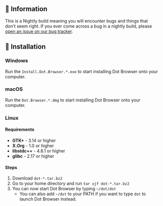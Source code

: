 ## 💁 Information

This is a Nightly build meaning you will encounter bugs and things that don't seem right. If you ever come across a bug in a nightly build, please [open an issue on our bug tracker](https://github.com/dothq/browser/issues/new).

## 🌟 Installation

### Windows

Run the `Install.Dot.Browser.*.exe` to start installing Dot Browser onto your computer.

### macOS

Run the `Dot.Browser.*.dmg` to start installing Dot Browser onto your computer.

### Linux

#### Requirements

-   **GTK+** - 3.14 or higher
-   **X.Org** - 1.0 or higher
-   **libstdc++** - 4.8.1 or higher
-   **glibc** - 2.17 or higher

#### Steps

1. Download `dot-*.tar.bz2`
2. Go to your home directory and run `tar xjf dot-*.tar.bz2`
3. You can now start Dot Browser by typing `~/dot/dot`
    - You can also add `~/dot` to your PATH if you want to type `dot` to launch Dot Browser instead.
